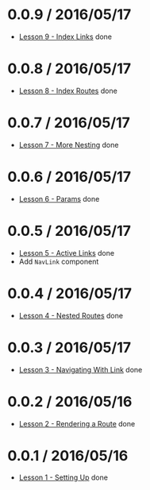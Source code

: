 0.0.9 / 2016/05/17
==================

  * [Lesson 9 - Index Links](https://github.com/reactjs/react-router-tutorial/tree/master/lessons/09-index-links) done

0.0.8 / 2016/05/17
==================

  * [Lesson 8 - Index Routes](https://github.com/reactjs/react-router-tutorial/tree/master/lessons/08-index-routes) done

0.0.7 / 2016/05/17
==================

  * [Lesson 7 - More Nesting](https://github.com/reactjs/react-router-tutorial/tree/master/lessons/07-more-nesting) done

0.0.6 / 2016/05/17
==================

  * [Lesson 6 - Params](https://github.com/reactjs/react-router-tutorial/tree/master/lessons/06-params) done

0.0.5 / 2016/05/17
==================

  * [Lesson 5 - Active Links](https://github.com/reactjs/react-router-tutorial/tree/master/lessons/05-active-links) done
  * Add `NavLink` component

0.0.4 / 2016/05/17
==================

  * [Lesson 4 - Nested Routes](https://github.com/reactjs/react-router-tutorial/tree/master/lessons/04-nested-routes) done

0.0.3 / 2016/05/17
==================

  * [Lesson 3 - Navigating With Link](https://github.com/reactjs/react-router-tutorial/tree/master/lessons/03-navigating-with-link) done

0.0.2 / 2016/05/16
==================

  * [Lesson 2 - Rendering a Route](https://github.com/reactjs/react-router-tutorial/tree/master/lessons/02-rendering-a-route) done

0.0.1 / 2016/05/16
==================

  * [Lesson 1 - Setting Up](https://github.com/reactjs/react-router-tutorial/tree/master/lessons/01-setting-up) done
